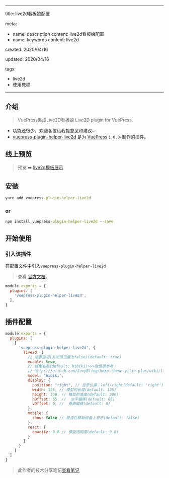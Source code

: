 <!--
 * @Author: xiatian
 * @Date: 2020-04-16 11:52:52
 * @LastEditors: xiatian
 * @LastEditTime: 2020-05-12 22:21:18
 -->
---

title:  live2d看板娘配置

meta:
  - name: description
    content:  live2d看板娘配置
  - name: keywords
    content:  live2d

created: 2020/04/16

updated: 2020/04/16
 
tags:
  - live2d
  - 使用教程

---

## 介绍

> VuePress集成Live2D看板娘 Live2D plugin for VuePress.
- 功能还很少，欢迎各位给我提意见和建议~
- [vuepress-plugin-helper-live2d](https://github.com/JoeyBling/vuepress-plugin-helper-live2d) 是为 [VuePress](https://v1.vuepress.vuejs.org/zh/) `1.0.0+`制作的插件。


## 线上预览

> 预览 ➡️ [live2d模板展示](https://zhousiwei.gitee.io/live2d-widget.js/examples/index.html)

## 安装

```cmd
yarn add vuepress-plugin-helper-live2d
```

### or
```cmd
npm install vuepress-plugin-helper-live2d --save
```

## 开始使用
### 引入该插件
在配置文件中引入` vuepress-plugin-helper-live2d `

> 查看 [官方文档](https://v1.vuepress.vuejs.org/zh/plugin/using-a-plugin.html)。

```js
module.exports = {
  plugins: [
    'vuepress-plugin-helper-live2d',
  ],
}
```

## 插件配置

```js
module.exports = {
  plugins: [
    [
      'vuepress-plugin-helper-live2d', {
        live2d: {
          // 是否启用(关闭请设置为false)(default: true)
          enable: true,
          // 模型名称(default: hibiki)>>>取值请参考：
          // https://github.com/JoeyBling/hexo-theme-yilia-plus/wiki/live2d%E6%A8%A1%E5%9E%8B%E5%8C%85%E5%B1%95%E7%A4%BA
          model: 'hibiki',
          display: {
            position: "right", // 显示位置：left/right(default: 'right')
            width: 135, // 模型的长度(default: 135)
            height: 300, // 模型的高度(default: 300)
            hOffset: 65, //  水平偏移(default: 65)
            vOffset: 0, //  垂直偏移(default: 0)
          },
          mobile: {
            show: false // 是否在移动设备上显示(default: false)
          },
          react: {
            opacity: 0.8 // 模型透明度(default: 0.8)
          }
        }
      }
    ]
  ]
}
```

> 此作者的技术分享笔记[查看笔记](https://zhousiwei.gitee.io/ibooks/)